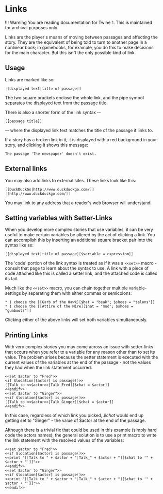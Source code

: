 # Links

!!! Warning
    You are reading documentation for Twine 1. This is maintained for archival purposes only.

Links are the player's means of moving between passages and affecting the story. They are the equivalent of being told to turn to another page in a nonlinear book; in gamebooks, for example, you do this to make decisions for the main character. But this isn't the only possible kind of link.

## Usage

Links are marked like so:

`[[displayed text|title of passage]]`

The two square brackets enclose the whole link, and the pipe symbol separates the displayed text from the passage title.

There is also a shorter form of the link syntax --

`[[passage title]]`

 -- where the displayed link text matches the title of the passage it links to.

If a story has a broken link in it, it is displayed with a red background in your story, and clicking it shows this message:

`The passage 'The newspaper' doesn't exist.`

## External links

You may also add links to external sites. These links look like this:

```twine1
[[DuckDuckGo|http://www.duckduckgo.com/]]
[[http://www.duckduckgo.com/]]
```

You may link to any address that a reader's web browser will understand.

## Setting variables with Setter-Links

When you develop more complex stories that use variables, it can be very useful to make certain variables be altered by the act of clicking a link. You can accomplish this by inserting an additional square bracket pair into the syntax like so:

`[[displayed text|title of passage][$variable = expression]]`

The 'code' portion of the link syntax is treated as if it was a `<<set>>` macro - consult that page to learn about the syntax to use. A link with a piece of code attached like this is called a setter link, and the attached code is called its tail.

Much like the `<<set>>` macro, you can chain together multiple variable-settings by separating them with either commas or semicolons:

```twine1
* I choose the [[Garb of the Hawk][$hat = "beak"; $shoes = "talons"]]
* I choose the [[Attire of the Mire][$hat = "mud"; $shoes = "gumboots"]]
```

Clicking either of the above links will set both variables simultaneously.

## Printing Links

With very complex stories you may come across an issue with setter-links that occurs when you refer to a variable for any reason other than to set its value. The problem arises because the setter statement is executed with the current values of the variables at the end of the passage - not the values they had when the link statement occurred.

```twine1
<<set $actor to "Fred">>
<if $location[$actor] is passage()>>
[[Talk to <<$actor>>|Talk_Fred][$chat = $actor]]
<<endif>>
<<set $actor to "Ginger">>
<<if $location[$actor] is passage()>>
[[Talk to <<$actor>>|Talk_Ginger][$chat = $actor]]
<<endif>>
```

In this case, regardless of which link you picked, *$chat* would end up getting set to "Ginger" - the value of $actor at the end of the passage.

Although there is a trivial fix that could be used in this example (simply hard code the actors names), the general solution is to use a print macro to write the link statement with the resolved values of the variables:

```twine
<<set $actor to "Fred">>
<<if $location[$actor] is passage()>>
<<print "[[Talk to " + $actor + "|Talk_" + $actor + "][$chat to '" + $actor + "']]">>
<<endif>>
<<set $actor to "Ginger">>
<<if $location[$actor] is passage()>>
<<print "[[Talk to " + $actor + "|Talk_" + $actor + "][$chat to '" + $actor + "']]">>
<<endif>>
```
